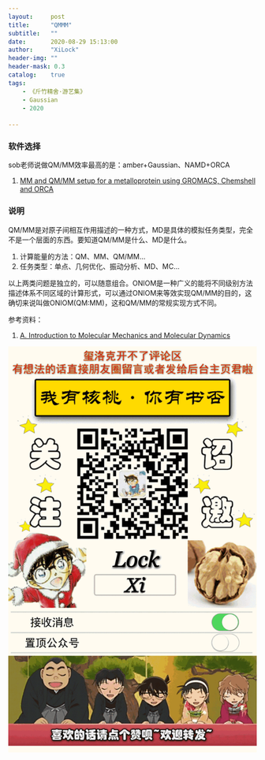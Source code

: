 ```yaml
---
layout:     post
title:      "QMMM"
subtitle:   ""
date:       2020-08-29 15:13:00
author:     "XiLock"
header-img: ""
header-mask: 0.3
catalog:    true
tags:
    - 《斤竹精舍·游艺集》
    - Gaussian
    - 2020

---
```


### 软件选择
sob老师说做QM/MM效率最高的是：amber+Gaussian、NAMD+ORCA
1. [MM and QM/MM setup for a metalloprotein using GROMACS,  Chemshell and ORCA](https://sites.google.com/site/ragnarbjornsson/mm-and-qm-mm-setup)

### 说明
QM/MM是对原子间相互作用描述的一种方式，MD是具体的模拟任务类型，完全不是一个层面的东西。要知道QM/MM是什么、MD是什么。
1. 计算能量的方法：QM、MM、QM/MM...
1. 任务类型：单点、几何优化、振动分析、MD、MC...

以上两类问题是独立的，可以随意组合。ONIOM是一种广义的能将不同级别方法描述体系不同区域的计算形式，可以通过ONIOM来等效实现QM/MM的目的，这确切来说叫做ONIOM(QM:MM)，这和QM/MM的常规实现方式不同。

参考资料：
1. [A. Introduction to Molecular Mechanics and Molecular Dynamics](https://chem.libretexts.org/Courses/CSU_Chico/CSU_Chico%3A_CHEM_451_-_Biochemistry_I/CHEM_451_Test/03%3A_Lipid_Structure/3.3%3A_Dynamics_of_Membrane_Lipids/Molecular_Mechanics_and_Dynamics/A._Introduction_to_Molecular_Mechanics_and_Molecular_Dynamics)

![](/img/wc-tail.GIF)
